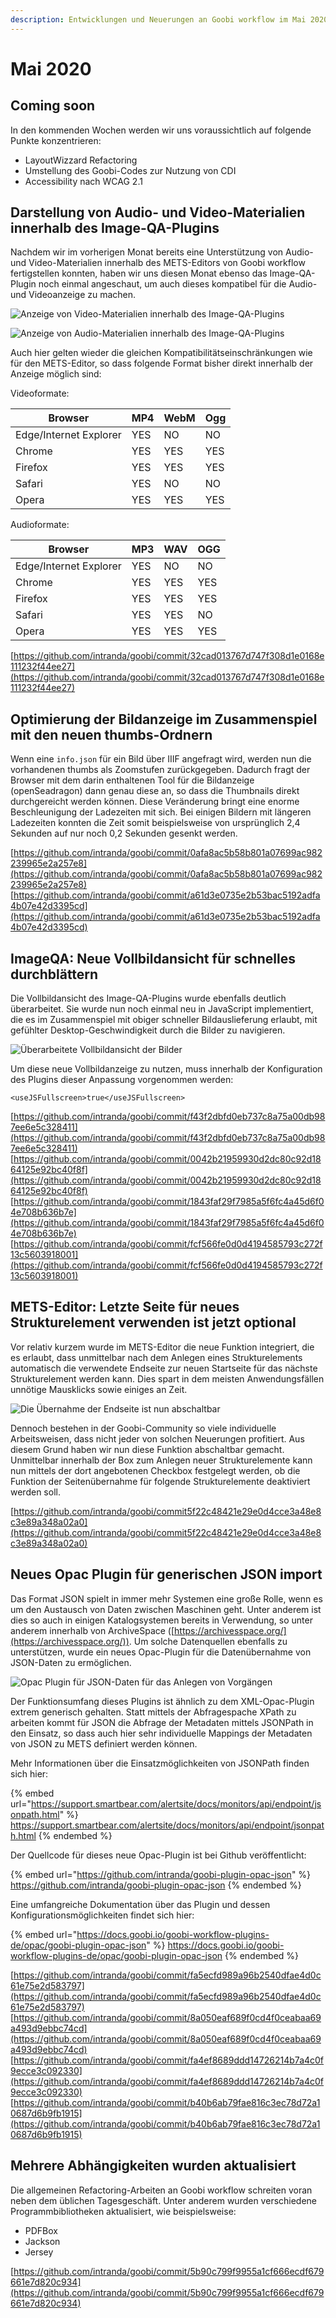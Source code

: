 ```yaml
---
description: Entwicklungen und Neuerungen an Goobi workflow im Mai 2020
---
```


# Mai 2020

## Coming soon

In den kommenden Wochen werden wir uns voraussichtlich auf folgende Punkte konzentrieren:

* LayoutWizzard Refactoring
* Umstellung des Goobi-Codes zur Nutzung von CDI
* Accessibility nach WCAG 2.1

## Darstellung von Audio- und Video-Materialien innerhalb des Image-QA-Plugins

Nachdem wir im vorherigen Monat bereits eine Unterstützung von Audio- und Video-Materialien innerhalb des METS-Editors von Goobi workflow fertigstellen konnten, haben wir uns diesen Monat ebenso das Image-QA-Plugin noch einmal angeschaut, um auch dieses kompatibel für die Audio- und Videoanzeige zu machen.

![Anzeige von Video-Materialien innerhalb des Image-QA-Plugins](../.gitbook/assets/2005\_qa2.png)

![Anzeige von Audio-Materialien innerhalb des Image-QA-Plugins](../.gitbook/assets/2005\_qa3.png)

Auch hier gelten wieder die gleichen Kompatibilitätseinschränkungen wie für den METS-Editor, so dass folgende Format bisher direkt innerhalb der Anzeige möglich sind:

Videoformate:

| Browser                | MP4 | WebM | Ogg |
| ---------------------- | --- | ---- | --- |
| Edge/Internet Explorer | YES | NO   | NO  |
| Chrome                 | YES | YES  | YES |
| Firefox                | YES | YES  | YES |
| Safari                 | YES | NO   | NO  |
| Opera                  | YES | YES  | YES |

Audioformate:

| Browser                | MP3 | WAV | OGG |
| ---------------------- | --- | --- | --- |
| Edge/Internet Explorer | YES | NO  | NO  |
| Chrome                 | YES | YES | YES |
| Firefox                | YES | YES | YES |
| Safari                 | YES | YES | NO  |
| Opera                  | YES | YES | YES |

[https://github.com/intranda/goobi/commit/32cad013767d747f308d1e0168e111232f44ee27](https://github.com/intranda/goobi/commit/32cad013767d747f308d1e0168e111232f44ee27)

## Optimierung der Bildanzeige im Zusammenspiel mit den neuen thumbs-Ordnern

Wenn eine `info.json` für ein Bild über IIIF angefragt wird, werden nun die vorhandenen thumbs als Zoomstufen zurückgegeben. Dadurch fragt der Browser mit dem darin enthaltenen Tool für die Bildanzeige (openSeadragon) dann genau diese an, so dass die Thumbnails direkt durchgereicht werden können. Diese Veränderung bringt eine enorme Beschleunigung der Ladezeiten mit sich. Bei einigen Bildern mit längeren Ladezeiten konnten die Zeit somit beispielsweise von ursprünglich 2,4 Sekunden auf nur noch 0,2 Sekunden gesenkt werden.

[https://github.com/intranda/goobi/commit/0afa8ac5b58b801a07699ac982239965e2a257e8](https://github.com/intranda/goobi/commit/0afa8ac5b58b801a07699ac982239965e2a257e8) [https://github.com/intranda/goobi/commit/a61d3e0735e2b53bac5192adfa4b07e42d3395cd](https://github.com/intranda/goobi/commit/a61d3e0735e2b53bac5192adfa4b07e42d3395cd)

## ImageQA: Neue Vollbildansicht für schnelles durchblättern

Die Vollbildansicht des Image-QA-Plugins wurde ebenfalls deutlich überarbeitet. Sie wurde nun noch einmal neu in JavaScript implementiert, die es im Zusammenspiel mit obiger schneller Bildauslieferung erlaubt, mit gefühlter Desktop-Geschwindigkeit durch die Bilder zu navigieren.

![Überarbeitete Vollbildansicht der Bilder](../.gitbook/assets/2005\_qa1.png)

Um diese neue Vollbildanzeige zu nutzen, muss innerhalb der Konfiguration des Plugins dieser Anpassung vorgenommen werden:

```markup
<useJSFullscreen>true</useJSFullscreen>
```

[https://github.com/intranda/goobi/commit/f43f2dbfd0eb737c8a75a00db987ee6e5c328411](https://github.com/intranda/goobi/commit/f43f2dbfd0eb737c8a75a00db987ee6e5c328411) [https://github.com/intranda/goobi/commit/0042b21959930d2dc80c92d1864125e92bc40f8f](https://github.com/intranda/goobi/commit/0042b21959930d2dc80c92d1864125e92bc40f8f) [https://github.com/intranda/goobi/commit/1843faf29f7985a5f6fc4a45d6f04e708b636b7e](https://github.com/intranda/goobi/commit/1843faf29f7985a5f6fc4a45d6f04e708b636b7e) [https://github.com/intranda/goobi/commit/fcf566fe0d0d4194585793c272f13c5603918001](https://github.com/intranda/goobi/commit/fcf566fe0d0d4194585793c272f13c5603918001)

## METS-Editor: Letzte Seite für neues Strukturelement verwenden ist jetzt optional

Vor relativ kurzem wurde im METS-Editor die neue Funktion integriert, die es erlaubt, dass unmittelbar nach dem Anlegen eines Strukturelements automatisch die verwendete Endseite zur neuen Startseite für das nächste Strukturelement werden kann. Dies spart in dem meisten Anwendungsfällen unnötige Mausklicks sowie einiges an Zeit.

![Die Übernahme der Endseite ist nun abschaltbar](../.gitbook/assets/2005\_mets1.png)

Dennoch bestehen in der Goobi-Community so viele individuelle Arbeitsweisen, dass nicht jeder von solchen Neuerungen profitiert. Aus diesem Grund haben wir nun diese Funktion abschaltbar gemacht. Unmittelbar innerhalb der Box zum Anlegen neuer Strukturelemente kann nun mittels der dort angebotenen Checkbox festgelegt werden, ob die Funktion der Seitenübernahme für folgende Strukturelemente deaktiviert werden soll.

[https://github.com/intranda/goobi/commit5f22c48421e29e0d4cce3a48e8c3e89a348a02a0](https://github.com/intranda/goobi/commit5f22c48421e29e0d4cce3a48e8c3e89a348a02a0)

## Neues Opac Plugin für generischen JSON import

Das Format JSON spielt in immer mehr Systemen eine große Rolle, wenn es um den Austausch von Daten zwischen Maschinen geht. Unter anderem ist dies so auch in einigen Katalogsystemen bereits in Verwendung, so unter anderem innerhalb von ArchiveSpace ([https://archivesspace.org/](https://archivesspace.org/)). Um solche Datenquellen ebenfalls zu unterstützen, wurde ein neues Opac-Plugin für die Datenübernahme von JSON-Daten zu ermöglichen.

![Opac Plugin für JSON-Daten für das Anlegen von Vorgängen](../.gitbook/assets/2005\_json.png)

Der Funktionsumfang dieses Plugins ist ähnlich zu dem XML-Opac-Plugin extrem generisch gehalten. Statt mittels der Abfragespache XPath zu arbeiten kommt für JSON die Abfrage der Metadaten mittels JSONPath in den Einsatz, so dass auch hier sehr individuelle Mappings der Metadaten von JSON zu METS definiert werden können.

Mehr Informationen über die Einsatzmöglichkeiten von JSONPath finden sich hier:

{% embed url="https://support.smartbear.com/alertsite/docs/monitors/api/endpoint/jsonpath.html" %}
https://support.smartbear.com/alertsite/docs/monitors/api/endpoint/jsonpath.html
{% endembed %}

Der Quellcode für dieses neue Opac-Plugin ist bei Github veröffentlicht:

{% embed url="https://github.com/intranda/goobi-plugin-opac-json" %}
https://github.com/intranda/goobi-plugin-opac-json
{% endembed %}

Eine umfangreiche Dokumentation über das Plugin und dessen Konfigurationsmöglichkeiten findet sich hier:

{% embed url="https://docs.goobi.io/goobi-workflow-plugins-de/opac/goobi-plugin-opac-json" %}
https://docs.goobi.io/goobi-workflow-plugins-de/opac/goobi-plugin-opac-json
{% endembed %}

[https://github.com/intranda/goobi/commit/fa5ecfd989a96b2540dfae4d0c61e75e2d583797](https://github.com/intranda/goobi/commit/fa5ecfd989a96b2540dfae4d0c61e75e2d583797) [https://github.com/intranda/goobi/commit/8a050eaf689f0cd4f0ceabaa69a493d9ebbc74cd](https://github.com/intranda/goobi/commit/8a050eaf689f0cd4f0ceabaa69a493d9ebbc74cd) [https://github.com/intranda/goobi/commit/fa4ef8689ddd14726214b7a4c0f9ecce3c092330](https://github.com/intranda/goobi/commit/fa4ef8689ddd14726214b7a4c0f9ecce3c092330) [https://github.com/intranda/goobi/commit/b40b6ab79fae816c3ec78d72a10687d6b9fb1915](https://github.com/intranda/goobi/commit/b40b6ab79fae816c3ec78d72a10687d6b9fb1915)

## Mehrere Abhängigkeiten wurden aktualisiert

Die allgemeinen Refactoring-Arbeiten an Goobi workflow schreiten voran neben dem üblichen Tagesgeschäft. Unter anderem wurden verschiedene Programmbibliotheken aktualisiert, wie beispielsweise:

* PDFBox
* Jackson
* Jersey

[https://github.com/intranda/goobi/commit/5b90c799f9955a1cf666ecdf679661e7d820c934](https://github.com/intranda/goobi/commit/5b90c799f9955a1cf666ecdf679661e7d820c934)
